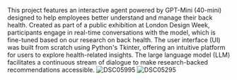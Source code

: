 This project features an interactive agent powered by GPT-Mini (40-mini) designed to help employees better understand and manage their back health. Created as part of a public exhibition at London Design Week, participants engage in real-time conversations with the model, which is fine-tuned based on our research on back health.
The user interface (UI) was built from scratch using Python's Tkinter, offering an intuitive platform for users to explore health-related insights. The large language model (LLM) facilitates a continuous stream of dialogue to make research-backed recommendations accessible.
![DSC05995](https://github.com/user-attachments/assets/c12eda5b-8eae-4c24-a838-da3beba74f56)
![DSC05295](https://github.com/user-attachments/assets/2c9d2ec7-ce07-47e6-812f-aa736cf324b8)
